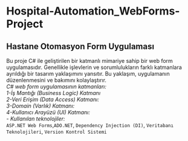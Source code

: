 # Hospital-Automation_WebForms-Project

## Hastane Otomasyon Form Uygulaması

Bu proje C# ile geliştirilen bir katmanlı mimariye sahip bir web form uygulamasıdır. 
Genellikle işlevlerin ve sorumlulukların farklı katmanlara ayrıldığı bir tasarım yaklaşımını yansıtır. Bu yaklaşım, uygulamanın düzenlenmesini ve bakımını kolaylaştırır. <br/>
*C# web form uygulamasının katmanları:*<br/>
*1-İş Mantığı (Business Logic) Katmanı* <br/>
*2-Veri Erişim (Data Access) Katmanı:*<br/>
*3-Domain (Varlık) Katmanı:*<br/>
*4-Kullanıcı Arayüzü (UI) Katmanı:*<br/>
*- Kullanılan teknolojiler:* <br/>
`ASP.NET Web Forms`,`ADO.NET`, `Dependency Injection (DI)`, `Veritabanı Teknolojileri`, `Version Kontrol Sistemi`

